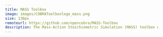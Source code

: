 ```yaml
---
title: MASS Toolbox
image: images/COBRAToolboxlogo_mass.png
size: 130px
remoteurl: https://github.com/opencobra/MASS-Toolbox
description: The Mass-Action Stoichiometric Simulation (MASS) toolbox enables the construction and analysis of kinetic and constraint-based models.
---
```

